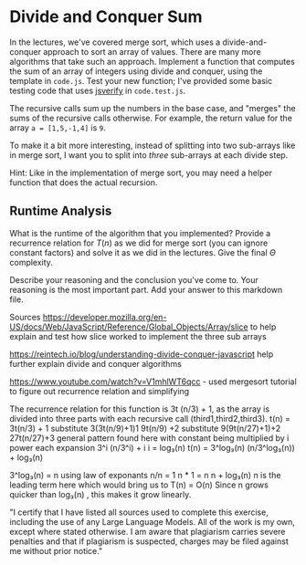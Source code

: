 # Divide and Conquer Sum

In the lectures, we've covered merge sort, which uses a divide-and-conquer
approach to sort an array of values. There are many more algorithms that take
such an approach. Implement a function that computes the sum of an array of
integers using divide and conquer, using the template in `code.js`. Test your
new function; I've provided some basic testing code that uses
[jsverify](https://jsverify.github.io/) in `code.test.js`.

The recursive calls sum up the numbers in the base case, and "merges" the sums
of the recursive calls otherwise. For example, the return value for the array `a
= [1,5,-1,4]` is `9`.

To make it a bit more interesting, instead of splitting into two sub-arrays like
in merge sort, I want you to split into *three* sub-arrays at each divide step.

Hint: Like in the implementation of merge sort, you may need a helper function
that does the actual recursion.

## Runtime Analysis

What is the runtime of the algorithm that you implemented? Provide a recurrence
relation for $T(n)$ as we did for merge sort (you can ignore constant factors)
and solve it as we did in the lectures. Give the final $\Theta$ complexity.

Describe your reasoning and the conclusion you've come to. Your reasoning is the
most important part. Add your answer to this markdown file.


Sources
https://developer.mozilla.org/en-US/docs/Web/JavaScript/Reference/Global_Objects/Array/slice   to help explain and test how slice worked to implement the three sub arrays 

https://reintech.io/blog/understanding-divide-conquer-javascript   help further explain divide and conquer algorithms

https://www.youtube.com/watch?v=V1mhlWT6qcc   -  used mergesort tutorial to figure out recurrence relation and simplifying 

The recurrence relation for this function is 3t (n/3) + 1, as the array is divided into three parts with each recursive call (third1,third2,third3).
t(n) = 3t(n/3) + 1 
substitute 
3(3t(n/9)+1)1
9t(n/9) +2
substitute
9(9t(n/27)+1)+2
27t(n/27)+3
general pattern found here with constant being multiplied by i power each expansion
3^i (n/3^i) + i 
i = log₃(n)
t(n) = 3^log₃(n) (n/3^log₃(n)) + log₃(n)

 3^log₃(n) = n  using law of exponants 
n/n = 1 
n * 1 = n 
n + log₃(n)
n is the leading term here which would bring us to 
T(n) = O(n) 
Since n grows quicker than log₃(n) , this makes it grow linearly. 

 
"I certify that I have listed all sources used to complete this exercise, including the use of any Large Language Models. All of the work is my own, except where stated otherwise. I am aware that plagiarism carries severe penalties and that if plagiarism is suspected, charges may be filed against me without prior notice."


